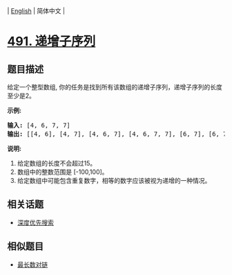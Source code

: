 
| [English](README_EN.md) | 简体中文 |

# [491. 递增子序列](https://leetcode-cn.com/problems/increasing-subsequences/)

## 题目描述

<p>给定一个整型数组, 你的任务是找到所有该数组的递增子序列，递增子序列的长度至少是2。</p>

<p><strong>示例:</strong></p>

<pre>
<strong>输入:</strong> [4, 6, 7, 7]
<strong>输出:</strong> [[4, 6], [4, 7], [4, 6, 7], [4, 6, 7, 7], [6, 7], [6, 7, 7], [7,7], [4,7,7]]</pre>

<p><strong>说明:</strong></p>

<ol>
	<li>给定数组的长度不会超过15。</li>
	<li>数组中的整数范围是&nbsp;[-100,100]。</li>
	<li>给定数组中可能包含重复数字，相等的数字应该被视为递增的一种情况。</li>
</ol>


## 相关话题

- [深度优先搜索](https://leetcode-cn.com/tag/depth-first-search)

## 相似题目

- [最长数对链](../maximum-length-of-pair-chain/README.md)
